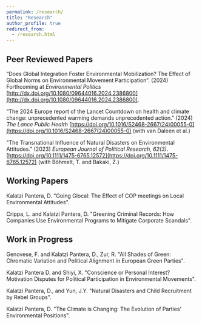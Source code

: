 ```yaml
---
permalink: /research/
title: "Research"
author_profile: true
redirect_from: 
  - /research.html
---
```

## Peer Reviewed Papers
“Does Global Integration Foster Environmental Mobilization? The Effect of Global Norms on Environmental Movement Participation”. (2024) Forthcoming at _Environmental Politics_ [http://dx.doi.org/10.1080/09644016.2024.2386800](http://dx.doi.org/10.1080/09644016.2024.2386800).

“The 2024 Europe report of the Lancet Countdown on health and climate change: unprecedented warming demands unprecedented action." (2024) _The Lance Public Health_ [https://doi.org/10.1016/S2468-2667(24)00055-0](https://doi.org/10.1016/S2468-2667(24)00055-0) (with van Daleen et al.)

 "The Transnational Influence of Natural Disasters on Environmental Attitudes."  (2023) _European Journal of Political Research, 62(3)_. [https://doi.org/10.1111/1475-6765.12572](https://doi.org/10.1111/1475-6765.12572) (with  Böhmelt, T. and Bakaki, Z.)

## Working Papers

Kalatzi Pantera, D. "Going Glocal: The Effect of COP meetings on Local Environmental Attitudes".

Crippa, L. and Kalatzi Pantera, D. "Greening Criminal Records: How Companies Use Environmental Programs to Mitigate Corporate Scandals".

## Work in Progress

Genovese, F. and Kalatzi Pantera, D., Zur, R. "All Shades of Green: Chromatic Variation and Political Alignment in European Green Parties".

Kalatzi Pantera D. and Shiyi, X. "Conscience or Personal Interest? Motivation Disputes for Political Participation in Environmental Movements".

Kalatzi Pantera, D., and Yun, J.Y. "Natural Disasters and Child Recruitment by Rebel Groups".

Kalatzi Pantera, D. "The Climate is Changing: The Evolution of Parties’ Environmental Positions".
